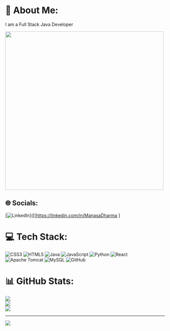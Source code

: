# 💫 About Me:
I am a Full Stack Java Developer

<img aligh="center" width=500px src="https://i.pinimg.com/736x/7f/be/fe/7fbefe7c1b9b28386deb33c9da88f0ed.jpg">

## 🌐 Socials:
[![LinkedIn]([https://www.linkedin.com/in/manasa-dharma-178762220/?utm_source=share&utm_campaign=share_via&utm_content=profile&utm_medium=android_app])]([[https://linkedin.com/in/ManasaDharma  ]

# 💻 Tech Stack:
![CSS3](https://img.shields.io/badge/css3-%231572B6.svg?style=for-the-badge&logo=css3&logoColor=white) ![HTML5](https://img.shields.io/badge/html5-%23E34F26.svg?style=for-the-badge&logo=html5&logoColor=white) ![Java](https://img.shields.io/badge/java-%23ED8B00.svg?style=for-the-badge&logo=openjdk&logoColor=white) ![JavaScript](https://img.shields.io/badge/javascript-%23323330.svg?style=for-the-badge&logo=javascript&logoColor=%23F7DF1E) ![Python](https://img.shields.io/badge/python-3670A0?style=for-the-badge&logo=python&logoColor=ffdd54) ![React](https://img.shields.io/badge/react-%2320232a.svg?style=for-the-badge&logo=react&logoColor=%2361DAFB) ![Apache Tomcat](https://img.shields.io/badge/apache%20tomcat-%23F8DC75.svg?style=for-the-badge&logo=apache-tomcat&logoColor=black) ![MySQL](https://img.shields.io/badge/mysql-4479A1.svg?style=for-the-badge&logo=mysql&logoColor=white) ![GitHub](https://img.shields.io/badge/github-%23121011.svg?style=for-the-badge&logo=github&logoColor=white)
# 📊 GitHub Stats:
![](https://github-readme-stats.vercel.app/api?username=ManasaDharmaa&theme=dark&hide_border=false&include_all_commits=true&count_private=false)<br/>
![](https://github-readme-streak-stats.herokuapp.com/?user=ManasaDharmaa&theme=dark&hide_border=false)<br/>
![](https://github-readme-stats.vercel.app/api/top-langs/?username=ManasaDharmaa&theme=dark&hide_border=false&include_all_commits=true&count_private=false&layout=compact)

---
[![](https://visitcount.itsvg.in/api?id=ManasaDharmaa&icon=0&color=0)](https://visitcount.itsvg.in)

<!-- Proudly created with GPRM ( https://gprm.itsvg.in ) -->
